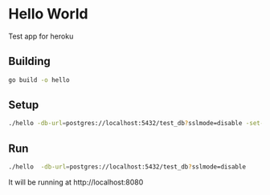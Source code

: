 # Hello World

Test app for heroku

## Building

```bash
go build -o hello
```

## Setup

```bash
./hello -db-url=postgres://localhost:5432/test_db?sslmode=disable -set-pub=https://myapp.example.com
```

## Run

```bash
./hello  -db-url=postgres://localhost:5432/test_db?sslmode=disable
```

It will be running at http://localhost:8080

